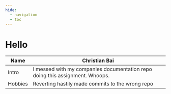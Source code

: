 ```yaml
---
hide:
  - navigation
  - toc
---
```


# Hello

| Name    | Christian Bai                                                                |
|---------|------------------------------------------------------------------------------|
| Intro   | I messed with my companies documentation repo doing this assignment. Whoops. |
| Hobbies | Reverting hastily made commits to the wrong repo                             |